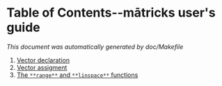 # Table of Contents--mātricks user's guide
_This document was automatically generated by doc/Makefile_

1. [Vector declaration](vdeclaration.md)
1. [Vector assigment](vassignment.md)
1. [The `**range**` and `**linspace**` functions](rangeandlinspace.md)
